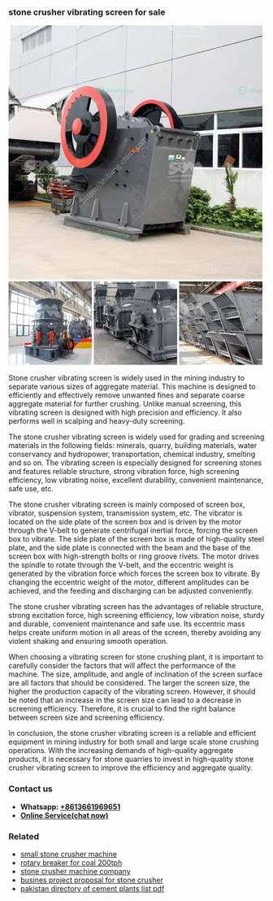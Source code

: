 <h3>stone crusher vibrating screen for sale</h3><img src='1703042554.jpg' alt=''><p>Stone crusher vibrating screen is widely used in the mining industry to separate various sizes of aggregate material. This machine is designed to efficiently and effectively remove unwanted fines and separate coarse aggregate material for further crushing. Unlike manual screening, this vibrating screen is designed with high precision and efficiency. It also performs well in scalping and heavy-duty screening.</p><p>The stone crusher vibrating screen is widely used for grading and screening materials in the following fields: minerals, quarry, building materials, water conservancy and hydropower, transportation, chemical industry, smelting and so on. The vibrating screen is especially designed for screening stones and features reliable structure, strong vibration force, high screening efficiency, low vibrating noise, excellent durability, convenient maintenance, safe use, etc.</p><p>The stone crusher vibrating screen is mainly composed of screen box, vibrator, suspension system, transmission system, etc. The vibrator is located on the side plate of the screen box and is driven by the motor through the V-belt to generate centrifugal inertial force, forcing the screen box to vibrate. The side plate of the screen box is made of high-quality steel plate, and the side plate is connected with the beam and the base of the screen box with high-strength bolts or ring groove rivets. The motor drives the spindle to rotate through the V-belt, and the eccentric weight is generated by the vibration force which forces the screen box to vibrate. By changing the eccentric weight of the motor, different amplitudes can be achieved, and the feeding and discharging can be adjusted conveniently.</p><p>The stone crusher vibrating screen has the advantages of reliable structure, strong excitation force, high screening efficiency, low vibration noise, sturdy and durable, convenient maintenance and safe use. Its eccentric mass helps create uniform motion in all areas of the screen, thereby avoiding any violent shaking and ensuring smooth operation.</p><p>When choosing a vibrating screen for stone crushing plant, it is important to carefully consider the factors that will affect the performance of the machine. The size, amplitude, and angle of inclination of the screen surface are all factors that should be considered. The larger the screen size, the higher the production capacity of the vibrating screen. However, it should be noted that an increase in the screen size can lead to a decrease in screening efficiency. Therefore, it is crucial to find the right balance between screen size and screening efficiency.</p><p>In conclusion, the stone crusher vibrating screen is a reliable and efficient equipment in mining industry for both small and large scale stone crushing operations. With the increasing demands of high-quality aggregate products, it is necessary for stone quarries to invest in high-quality stone crusher vibrating screen to improve the efficiency and aggregate quality.</p><h3>Contact us</h3><ul><li><strong>Whatsapp:&nbsp;<a href="https://wa.me/8613661969651">+8613661969651</a></strong></li><li><a href="https://swt.shibang-china.com/?git&amp;zhl&amp;stone crusher vibrating screen for sale"><strong>Online Service(chat now)</strong></a></li></ul><h3>Related</h3><ul><li><a href='small stone crusher machine.md'>small stone crusher machine</a></li><li><a href='rotary breaker for coal 200tph.md'>rotary breaker for coal 200tph</a></li><li><a href='stone crusher machine company.md'>stone crusher machine company</a></li><li><a href='busines project proposal for stone crusher.md'>busines project proposal for stone crusher</a></li><li><a href='pakistan directory of cement plants list pdf.md'>pakistan directory of cement plants list pdf</a></li></ul>